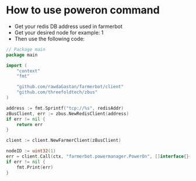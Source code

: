 # How to use poweron command

- Get your redis DB address used in farmerbot
- Get your desired node for example: 1
- Then use the following code:

```go
// Package main
package main

import (
    "context"
    "fmt"   

    "github.com/rawdaGastan/farmerbot/client"
    "github.com/threefoldtech/zbus"
)

address := fmt.Sprintf("tcp://%s", redisAddr)
zBusClient, err := zbus.NewRedisClient(address)
if err != nil {
    return err
}

client := client.NewFarmerClient(zBusClient)

nodeID := uint32(1)
err = client.Call(ctx, "farmerbot.powermanager.PowerOn", []interface{}{nodeID}, &err)
if err != nil {
    fmt.Print(err)
}
```
